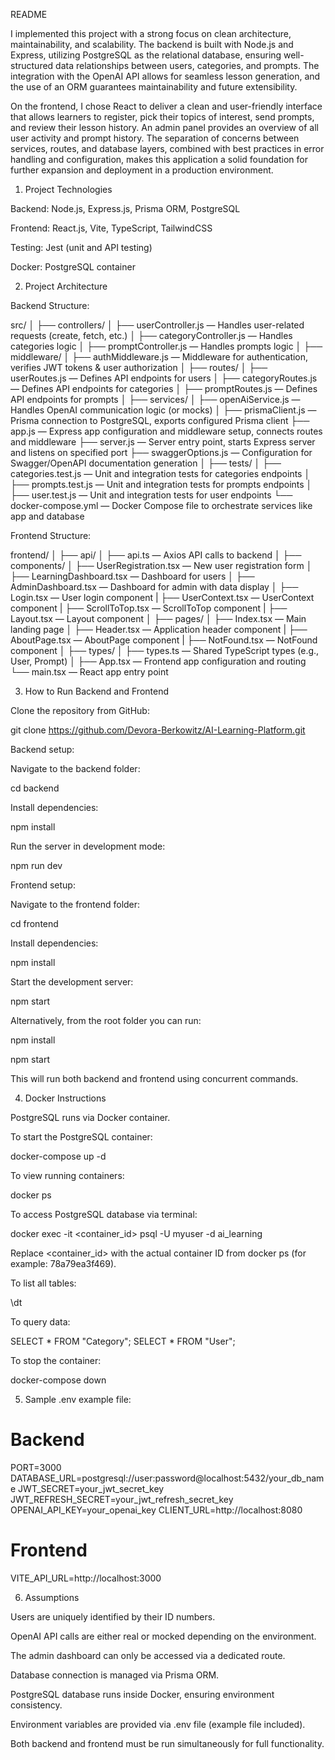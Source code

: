 README

I implemented this project with a strong focus on clean architecture, maintainability, and scalability. The backend is built with Node.js and Express, utilizing PostgreSQL as the relational database, ensuring well-structured data relationships between users, categories, and prompts. The integration with the OpenAI API allows for seamless lesson generation, and the use of an ORM guarantees maintainability and future extensibility.

On the frontend, I chose React to deliver a clean and user-friendly interface that allows learners to register, pick their topics of interest, send prompts, and review their lesson history. An admin panel provides an overview of all user activity and prompt history. The separation of concerns between services, routes, and database layers, combined with best practices in error handling and configuration, makes this application a solid foundation for further expansion and deployment in a production environment.

1. Project Technologies

Backend: Node.js, Express.js, Prisma ORM, PostgreSQL

Frontend: React.js, Vite, TypeScript, TailwindCSS

Testing: Jest (unit and API testing)

Docker: PostgreSQL container

2. Project Architecture

Backend Structure:

src/
│
├── controllers/
│ ├── userController.js — Handles user-related requests (create, fetch, etc.)
│ ├── categoryController.js — Handles categories logic
│ ├── promptController.js — Handles prompts logic
│
├── middleware/
│ ├── authMiddleware.js — Middleware for authentication, verifies JWT tokens & user authorization
│
├── routes/
│ ├── userRoutes.js — Defines API endpoints for users
│ ├── categoryRoutes.js — Defines API endpoints for categories
│ ├── promptRoutes.js — Defines API endpoints for prompts
│
├── services/
│ ├── openAiService.js — Handles OpenAI communication logic (or mocks)
│
├── prismaClient.js — Prisma connection to PostgreSQL, exports configured Prisma client
├── app.js — Express app configuration and middleware setup, connects routes and middleware
├── server.js — Server entry point, starts Express server and listens on specified port
├── swaggerOptions.js — Configuration for Swagger/OpenAPI documentation generation
│
├── tests/
│ ├── categories.test.js — Unit and integration tests for categories endpoints
│ ├── prompts.test.js — Unit and integration tests for prompts endpoints
│ ├── user.test.js — Unit and integration tests for user endpoints
└── docker-compose.yml — Docker Compose file to orchestrate services like app and database

Frontend Structure:

frontend/
│
├── api/
│ ├── api.ts — Axios API calls to backend
│
├── components/
│ ├── UserRegistration.tsx — New user registration form
│ ├── LearningDashboard.tsx — Dashboard for users
│ ├── AdminDashboard.tsx — Dashboard for admin with data display
│ ├── Login.tsx — User login component
| ├── UserContext.tsx — UserContext component
| ├── ScrollToTop.tsx — ScrollToTop component
| ├── Layout.tsx — Layout component
│
├── pages/
│ ├── Index.tsx — Main landing page
│ ├── Header.tsx — Application header component
| ├── AboutPage.tsx — AboutPage component
| ├── NotFound.tsx — NotFound component
│
├── types/
│ ├── types.ts — Shared TypeScript types (e.g., User, Prompt)
│
├── App.tsx — Frontend app configuration and routing
└── main.tsx — React app entry point

3. How to Run Backend and Frontend

Clone the repository from GitHub:

git clone https://github.com/Devora-Berkowitz/AI-Learning-Platform.git

Backend setup:

Navigate to the backend folder:

cd backend

Install dependencies:

npm install

Run the server in development mode:

npm run dev

Frontend setup:

Navigate to the frontend folder:

cd frontend

Install dependencies:

npm install

Start the development server:

npm start

Alternatively, from the root folder you can run:

npm install 

npm start

This will run both backend and frontend using concurrent commands.

4. Docker Instructions

PostgreSQL runs via Docker container.

To start the PostgreSQL container:

docker-compose up -d

To view running containers:

docker ps

To access PostgreSQL database via terminal:

docker exec -it <container_id> psql -U myuser -d ai_learning

Replace <container_id> with the actual container ID from docker ps (for example: 78a79ea3f469).

To list all tables:

\dt

To query data:

SELECT * FROM "Category";
SELECT * FROM "User";

To stop the container: 

docker-compose down

5. Sample .env example file:

# Backend
PORT=3000
DATABASE_URL=postgresql://user:password@localhost:5432/your_db_name
JWT_SECRET=your_jwt_secret_key
JWT_REFRESH_SECRET=your_jwt_refresh_secret_key
OPENAI_API_KEY=your_openai_key
CLIENT_URL=http://localhost:8080

# Frontend
VITE_API_URL=http://localhost:3000

6. Assumptions

Users are uniquely identified by their ID numbers.

OpenAI API calls are either real or mocked depending on the environment.

The admin dashboard can only be accessed via a dedicated route.

Database connection is managed via Prisma ORM.

PostgreSQL database runs inside Docker, ensuring environment consistency.

Environment variables are provided via .env file (example file included).

Both backend and frontend must be run simultaneously for full functionality.